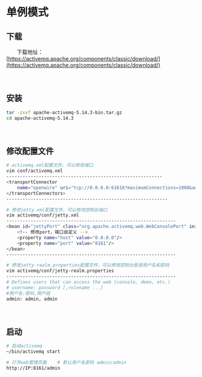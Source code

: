 # 单例模式

## 下载

　　下载地址：[https://activemq.apache.org/components/classic/download/](https://activemq.apache.org/components/classic/download/)

　　‍

## 安装

```bash
tar -zxvf apache-activemq-5.14.3-bin.tar.gz
cd apache-activemq-5.14.3
```

　　‍

## 修改配置文件

```bash
# activemq.xml配置文件，可以修改端口
vim conf/activemq.xml
----------------------------------------------------------
<transportConnector 
    name="openwire" uri="tcp://0.0.0.0:61616?maximumConnections=1000&amp;wireFormat.maxFrameSize=104857600"/>
</transportConnectors>
------------------------------------------------------------

# 修改jetty.xml配置文件，可以修改控制台端口
vim activemq/conf/jetty.xml
---------------------------------------------------------------
<bean id="jettyPort" class="org.apache.activemq.web.WebConsolePort" init-method="start">
    <!-- 修改port，端口自定义 -->
    <property name="host" value="0.0.0.0"/>
    <property name="port" value="8161"/>
</bean>
---------------------------------------------------------------

# 修改jetty-realm.properties配置文件，可以修改控制台登录用户名和密码
vim activemq/conf/jetty-realm.properties
---------------------------------------------------------------
# Defines users that can access the web (console, demo, etc.)
# username: password [,rolename ...]
#用户名:密码,用户组
admin: admin, admin
```

　　‍

## 启动

```bash
# 启动activemq
~/bin/activemq start

# 打开web管理页面    # 默认用户名密码 admin/admin
http://IP:8161/admin

```
